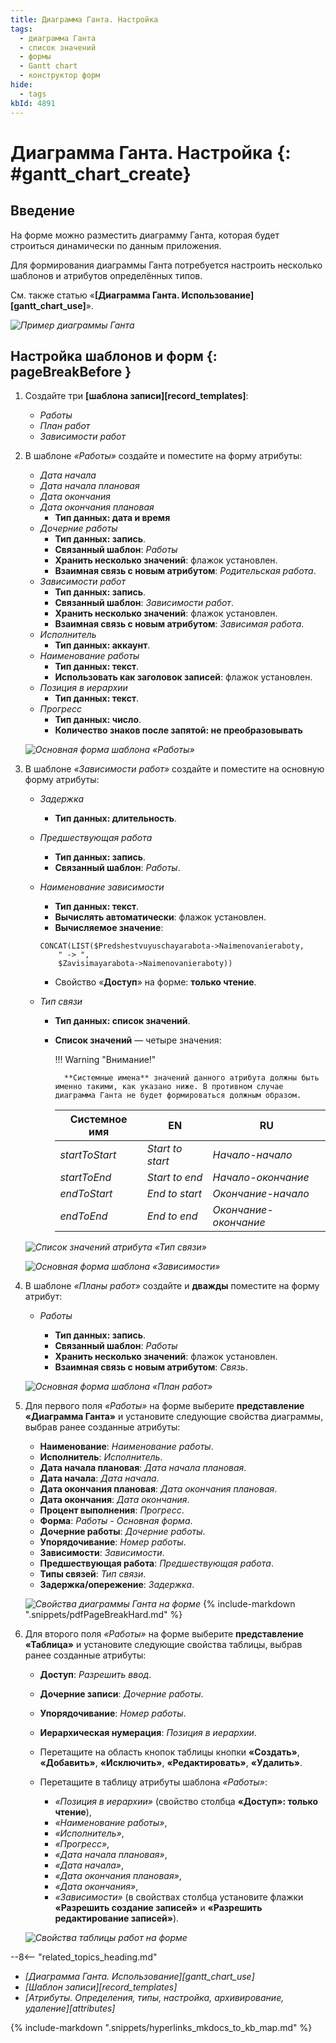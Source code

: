```yaml
---
title: Диаграмма Ганта. Настройка
tags:
  - диаграмма Ганта
  - список значений
  - формы
  - Gantt chart
  - конструктор форм
hide:
  - tags
kbId: 4891
---
```


# Диаграмма Ганта. Настройка {: #gantt_chart_create}

## Введение

На форме можно разместить диаграмму Ганта, которая будет строиться динамически по данным приложения.

Для формирования диаграммы Ганта потребуется настроить несколько шаблонов и атрибутов определённых типов.

См. также статью «**[Диаграмма Ганта. Использование][gantt_chart_use]**».

*![Пример диаграммы Ганта](gantt_chart_example.png)*

## Настройка шаблонов и форм {: pageBreakBefore }

1. Создайте три **[шаблона записи][record_templates]**:

    * _Работы_
    * _План работ_
    * _Зависимости работ_

2. В шаблоне _«Работы»_ создайте и поместите на форму атрибуты:

    * _Дата начала_
    * _Дата начала плановая_
    * _Дата окончания_
    * _Дата окончания плановая_
        * **Тип данных: дата и время**
    * _Дочерние работы_
        * **Тип данных: запись**.
        * **Связанный шаблон**: _Работы_
        * **Хранить несколько значений**: флажок установлен.
        * **Взаимная связь с новым атрибутом**: _Родительская работа_.
    * _Зависимости работ_
        * **Тип данных: запись**.
        * **Связанный шаблон**: _Зависимости работ_.
        * **Хранить несколько значений**: флажок установлен.
        * **Взаимная связь с новым атрибутом**: _Зависимая работа_.
    * _Исполнитель_
        * **Тип данных: аккаунт**.
    * _Наименование работы_
        * **Тип данных: текст**.
        * **Использовать как заголовок записей**: флажок установлен.
    * _Позиция в иерархии_
        * **Тип данных: текст**.
    * _Прогресс_
        * **Тип данных: число**.
        * **Количество знаков после запятой: не преобразовывать**

    *![Основная форма шаблона «Работы»](creating_gantt_chart_work_template_form.png)*

3. В шаблоне _«Зависимости работ»_ создайте и поместите на основную форму атрибуты:

    * _Задержка_
         * **Тип данных: длительность**.
    * _Предшествующая работа_
        * **Тип данных: запись**.
        * **Связанный шаблон**: _Работы_.
    * _Наименование зависимости_
        * **Тип данных: текст**.
        * **Вычислять автоматически**: флажок установлен.
        * **Вычисляемое значение**:

        ```mysql
        CONCAT(LIST($Predshestvuyuschayarabota->Naimenovanieraboty,
            " -> ",
            $Zavisimayarabota->Naimenovanieraboty))
        ```

        * Свойство «**Доступ**» на форме: **только чтение**.

    * _Тип связи_
        * **Тип данных: список значений**.
        * **Список значений** — четыре значения:

            !!! Warning "Внимание!"

                **Системные имена** значений данного атрибута должны быть именно такими, как указано ниже. В противном случае диаграмма Ганта не будет формироваться должным образом.

            | Системное имя  | EN               | RU                    |
            | -------------- | ---------------- | --------------------- |
            | _startToStart_ | _Start to start_ | _Начало-начало_       |
            | _startToEnd_   | _Start to end_   | _Начало-окончание_    |
            | _endToStart_   | _End to start_   | _Окончание-начало_    |
            | _endToEnd_     | _End to end_     | _Окончание-окончание_ |

    *![Список значений атрибута «Тип связи»](creating_gantt_chart_link_type_value_list.png)*

    *![Основная форма шаблона «Зависимости»](creating_gantt_chart_work_dependency.png)*

4. В шаблоне _«Планы работ»_ создайте и **дважды** поместите на форму атрибут:

    * _Работы_

        * **Тип данных: запись**.
        * **Связанный шаблон**: _Работы_
        * **Хранить несколько значений**: флажок установлен.
        * **Взаимная связь с новым атрибутом**: _Связь_.

    *![Основная форма шаблона «План работ»](creating_gantt_chart_work_plan_form.png)*

5. Для первого поля _«Работы»_ на форме выберите **представление «Диаграмма Ганта»** и установите следующие свойства диаграммы, выбрав ранее созданные атрибуты:

    * **Наименование**: _Наименование работы_.
    * **Исполнитель**: _Исполнитель_.
    * **Дата начала плановая**: _Дата начала плановая_.
    * **Дата начала**: _Дата начала_.
    * **Дата окончания плановая**: _Дата окончания плановая_.
    * **Дата окончания**: _Дата окончания_.
    * **Процент выполнения**: _Прогресс_.
    * **Форма**: _Работы - Основная форма_.
    * **Дочерние работы**: _Дочерние работы_.
    * **Упорядочивание**: _Номер работы_.
    * **Зависимости**: _Зависимости_.
    * **Предшествующая работа**: _Предшествующая работа_.
    * **Типы связей**: _Тип связи_.
    * **Задержка/опережение**: _Задержка_.

    *![Свойства диаграммы Ганта на форме](creating_gantt_chart_properties.png)*
    {% include-markdown ".snippets/pdfPageBreakHard.md" %}

6. Для второго поля _«Работы»_ на форме выберите **представление «Таблица»** и установите следующие свойства таблицы, выбрав ранее созданные атрибуты:

    * **Доступ**: _Разрешить ввод_.
    * **Дочерние записи**: _Дочерние работы_.
    * **Упорядочивание**: _Номер работы_.
    * **Иерархическая нумерация**: _Позиция в иерархии_.
    * Перетащите на область кнопок таблицы кнопки **«Создать»**, **«Добавить»**, **«Исключить»**, **«Редактировать»**, **«Удалить»**.
    * Перетащите в таблицу атрибуты шаблона _«Работы»_:

        * _«Позиция в иерархии»_ (свойство столбца **«Доступ»: только чтение**),
        * _«Наименование работы»_,
        * _«Исполнитель»_,
        * _«Прогресс»_,
        * _«Дата начала плановая»_,
        * _«Дата начала»_,
        * _«Дата окончания плановая»_,
        * _«Дата окончания»_,
        * _«Зависимости»_ (в свойствах столбца установите флажки **«Разрешить создание записей»** и **«Разрешить редактирование записей»**).

    *![Свойства таблицы работ на форме](creating_gantt_chart_table_properties.png)*

<div class="relatedTopics" markdown="block">

--8<-- "related_topics_heading.md"

- _[Диаграмма Ганта. Использование][gantt_chart_use]_
- _[Шаблон записи][record_templates]_
- _[Атрибуты. Определения, типы, настройка, архивирование, удаление][attributes]_

</div>

{% include-markdown ".snippets/hyperlinks_mkdocs_to_kb_map.md" %}
